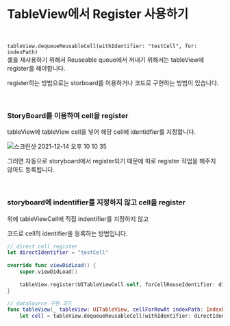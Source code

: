 # TableView에서 Register 사용하기

<br/>

`tableView.dequeueReusableCell(withIdentifier: "testCell", for: indexPath)`  
셀을 재사용하기 위해서 Reuseable queue에서 꺼내기 위해서는 tableView에 register를 해야합니다.

register하는 방법으로는 storboard를 이용하거나 코드로 구현하는 방법이 있습니다.

<br/>

### StoryBoard를 이용하여 cell을 register

tableView에 tableView cell을 넣어 해당 cell에 identidfier를 지정합니다.

![스크린샷 2021-12-14 오후 10 10 35](https://user-images.githubusercontent.com/40068674/146048284-d41a1e9b-fd36-4034-9734-9993109850a1.png)

그러면 자동으로 storyboard에서 register되기 때문에 따로 register 작업을 해주지 않아도 등록됩니다.

<br/>

### storyboard에 indentifier를 지정하지 않고 cell을 register

위에 tableViewCell에 직접 indentifier를 지정하지 않고

코드로 cell의 identifier을 등록하는 방법입니다.

```swift
// direct cell register
let directIdentifier = "testCell"
    
override func viewDidLoad() {
    super.viewDidLoad()
        
    tableView.register(UITableViewCell.self, forCellReuseIdentifier: directIdentifier)
}

// dataSource 구현 코드
func tableView(_ tableView: UITableView, cellForRowAt indexPath: IndexPath) -> UITableViewCell {
    let cell = tableView.dequeueReusableCell(withIdentifier: directIdentifier, for: indexPath)
```
<br/>
